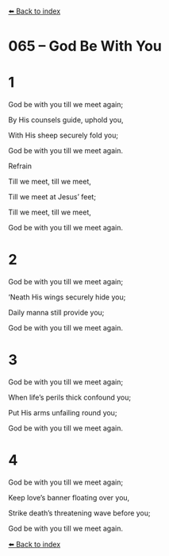 [⬅️ Back to index](../README.md)

# 065 – God Be With You





# 1

God be with you till we meet again;

By His counsels guide, uphold you,

With His sheep securely fold you;

God be with you till we meet again.



Refrain

Till we meet, till we meet,

Till we meet at Jesus’ feet;

Till we meet, till we meet,

God be with you till we meet again.



# 2

God be with you till we meet again;

‘Neath His wings securely hide you;

Daily manna still provide you;

God be with you till we meet again.



# 3

God be with you till we meet again;

When life’s perils thick confound you;

Put His arms unfailing round you;

God be with you till we meet again.



# 4

God be with you till we meet again;

Keep love’s banner floating over you,

Strike death’s threatening wave before you;

God be with you till we meet again.

[⬅️ Back to index](../README.md)
